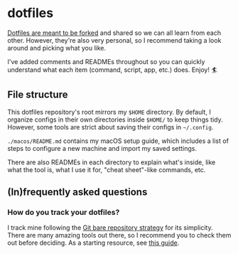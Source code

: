 # dotfiles

[Dotfiles are meant to be forked](https://zachholman.com/2010/08/dotfiles-are-meant-to-be-forked/)
and shared so we can all learn from each other. However, they're also very
personal, so I recommend taking a look around and picking what you like.

I've added comments and READMEs throughout so you can quickly understand what
each item (command, script, app, etc.) does. Enjoy! 🏄

## File structure

This dotfiles repository's root mirrors my `$HOME` directory. By default, I
organize configs in their own directories inside `$HOME/` to keep things tidy.
However, some tools are strict about saving their configs in `~/.config`.

`./macos/README.md` contains my macOS setup guide, which includes a list of
steps to configure a new machine and import my saved settings.

There are also READMEs in each directory to explain what's inside, like what
the tool is, what I use it for, "cheat sheet"-like commands, etc.

## (In)frequently asked questions

### How do you track your dotfiles?

I track mine following the [Git bare repository strategy](https://www.atlassian.com/git/tutorials/dotfiles)
for its simplicity. There are many amazing tools out there, so I recommend you
to check them out before deciding. As a starting resource, see [this guide](https://dotfiles.github.io/).

